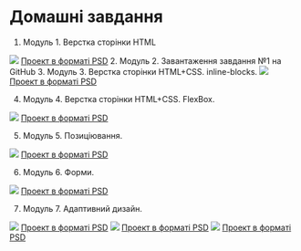 # Домашні завдання
1. Модуль 1. Верстка сторінки HTML
<img src = "./img/homework-01.png">
<a href = "./psd/homework-01.psd">Проект в форматі PSD</a>
2. Модуль 2. Завантаження завдання №1 на GitHub
3. Модуль 3. Верстка сторінки HTML+CSS. inline-blocks.
<img src = "./img/homework-03.png">
<a href = "./psd/homework-03.psd">Проект в форматі PSD</a>

4. Модуль 4. Верстка сторінки HTML+CSS. FlexBox.
<img src = "./img/homework-04.png">
<a href = "./psd/homework-04.psd">Проект в форматі PSD</a>

5. Модуль 5. Позиціювання.
<img src = "./img/homework-05.png">
<a href = "./psd/homework-05.psd">Проект в форматі PSD</a>

6. Модуль 6. Форми.
<img src = "./img/homework-07.png">
<a href = "./psd/homework-07.psd">Проект в форматі PSD</a>

7. Модуль 7. Адаптивний дизайн.
<img src = "./img/homework-08-Mobile.png">
<a href = "./psd/homework-08-Mobile.psd">Проект в форматі PSD</a>

<img src = "./img/homework-08-Tablet.png">
<a href = "./psd/homework-08-Tablet.psd">Проект в форматі PSD</a>

<img src = "./img/homework-08-Desktop.png">
<a href = "./psd/homework-08-Desktop.psd">Проект в форматі PSD</a>
